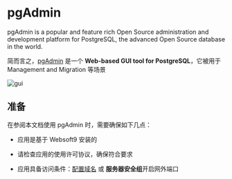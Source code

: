 # pgAdmin

pgAdmin is a popular and feature rich Open Source administration and development platform for PostgreSQL, the advanced Open Source database in the world.

简而言之，[pgAdmin](https://www.pgadmin.org/) 是一个 **Web-based GUI tool for PostgreSQL**，它被用于 Management and Migration  等场景


![gui](http://libs.websoft9.com/Websoft9/DocsPicture/zh/postgresql/pgadmin4-websoft9.png)


## 准备

在参阅本文档使用 pgAdmin 时，需要确保如下几点：

- 应用是基于 Websoft9 安装的

- 请检查应用的使用许可协议，确保符合要求

- 应用具备访问条件：[配置域名](./guide/appsetdomain) 或 **服务器安全组**开启网外端口